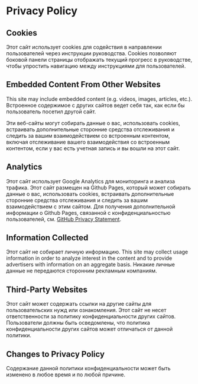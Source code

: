 # Privacy Policy

## Cookies

Этот сайт использует cookies для содействия в направлении пользователей через инструкции руководства. Cookies позволяют боковой панели страницы отображать текущий прогресс в руководстве, чтобы упростить навигацию между инструкциями для пользователей.

## Embedded Content From Other Websites

This site may include embedded content (e.g. videos, images, articles, etc.). Встроенное содержимое с других сайтов ведет себя так, как если бы пользователь посетил другой сайт.

Эти веб-сайты могут собирать данные о вас, использовать cookies, встраивать дополнительные сторонние средства отслеживания и следить за вашим взаимодействием со встроенным контентом, включая отслеживание вашего взаимодействия со встроенным контентом, если у вас есть учетная запись и вы вошли на этот сайт.

## Analytics

Этот сайт использует Google Analytics для мониторинга и анализа трафика. Этот сайт размещен на Github Pages, который может собирать данные о вас, использовать cookies, встраивать дополнительные сторонние средства отслеживания и следить за вашим взаимодействием с этим сайтом. Для получения дополнительной информации о Github Pages, связанной с конфиденциальностью пользователей, см. [GitHub Privacy Statement](https://help.github.com/en/articles/github-privacy-statement).

## Information Collected

Этот сайт не собирает личную информацию. This site may collect usage information in order to analyze interest in the content and to provide advertisers with information on an aggregate basis. Никакие личные данные не передаются сторонним рекламным компаниям.

## Third-Party Websites

Этот сайт может содержать ссылки на другие сайты для пользовательских нужд или ознакомления. Этот сайт не несет ответственности за политику конфиденциальности других сайтов. Пользователи должны быть осведомлены, что политика конфиденциальности других сайтов может отличаться от данной политики.

## Changes to Privacy Policy

Содержание данной политики конфиденциальности может быть изменено в любое время и по любой причине.
